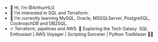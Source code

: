 - 👋 Hi, I’m @ArthurHLG
- 👀 I’m interested in SQL and Terraform.
- 🌱 I’m currently learning MySQL, Oracle, MSSQLServer, PostgreSQL, CockroachDB and DB2SQL.
- 🔥 Terraform, pipelines and AWS.
🚀 Exploring the Tech Galaxy: SQL Enthusiast | AWS Voyager | Scripting Sorcerer | Python Trailblazer 🐍✨
